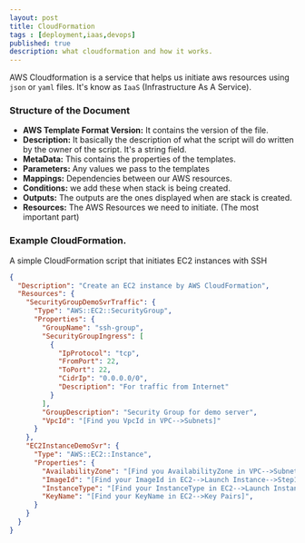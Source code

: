 ```yaml
---
layout: post
title: CloudFormation 
tags : [deployment,iaas,devops]
published: true
description: what cloudformation and how it works.
---
```


AWS Cloudformation is a service that helps us initiate aws resources using 
`json` or `yaml` files. It's know as `IaaS` (Infrastructure As A Service).

### Structure of the Document

- **AWS Template Format Version:** It contains the version of the file.
- **Description:** It basically the description of what the script will do written by the owner of the script. It's a string field.
- **MetaData:** This contains the properties of the templates.
- **Parameters:** Any values we pass to the templates 
- **Mappings:** Dependencies between our AWS resources.
- **Conditions:** we add these when stack is being created.
- **Outputs:** The outputs are the ones displayed when are stack is created.
- **Resources:** The AWS Resources we need to initiate. (The most important part)

### Example CloudFormation.

A simple CloudFormation script that initiates EC2 instances with SSH

```json
{
  "Description": "Create an EC2 instance by AWS CloudFormation",
  "Resources": {
    "SecurityGroupDemoSvrTraffic": {
      "Type": "AWS::EC2::SecurityGroup",
      "Properties": {
        "GroupName": "ssh-group",
        "SecurityGroupIngress": [
          {
            "IpProtocol": "tcp",
            "FromPort": 22,
            "ToPort": 22,
            "CidrIp": "0.0.0.0/0",
            "Description": "For traffic from Internet"
          }
        ],
        "GroupDescription": "Security Group for demo server",
        "VpcId": "[Find you VpcId in VPC-->Subnets]"
      }
    },
    "EC2InstanceDemoSvr": {
      "Type": "AWS::EC2::Instance",
      "Properties": {
        "AvailabilityZone": "[Find you AvailabilityZone in VPC-->Subnets]",
        "ImageId": "[Find your ImageId in EC2-->Launch Instance-->Step1]",
        "InstanceType": "[Find your InstanceType in EC2-->Launch Instance-->Step2]",
        "KeyName": "[Find your KeyName in EC2-->Key Pairs]",
      }
    }
  }
}
```